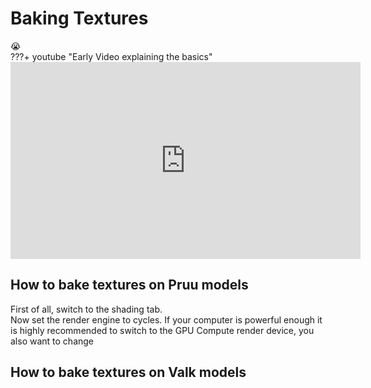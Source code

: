 # Baking Textures
:sob:  
???+ youtube "Early Video explaining the basics"
	<iframe width="560" height="315" src="https://www.youtube.com/embed/-naBXsdqMUM?si=uGImEt0tVGNJYw8s" title="YouTube video player" frameborder="0" allow="accelerometer; autoplay; clipboard-write; encrypted-media; gyroscope; picture-in-picture; web-share" allowfullscreen></iframe>  

## How to bake textures on Pruu models 
First of all, switch to the shading tab.  
Now set the render engine to cycles. If your computer is powerful enough it is highly recommended to switch to the GPU Compute render device, you also want to change 



## How to bake textures on Valk models 
